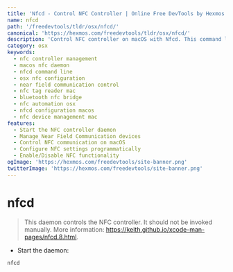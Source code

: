 ```yaml
---
title: 'Nfcd - Control NFC Controller | Online Free DevTools by Hexmos'
name: nfcd
path: '/freedevtools/tldr/osx/nfcd/'
canonical: 'https://hexmos.com/freedevtools/tldr/osx/nfcd/'
description: 'Control NFC controller on macOS with Nfcd. This command line daemon manages Near Field Communication. Free online tool, no registration required. Automate NFC tasks with Nfcd.'
category: osx
keywords:
  - nfc controller management
  - macos nfc daemon
  - nfcd command line
  - osx nfc configuration
  - near field communication control
  - nfc tag reader mac
  - bluetooth nfc bridge
  - nfc automation osx
  - nfcd configuration macos
  - nfc device management mac
features:
  - Start the NFC controller daemon
  - Manage Near Field Communication devices
  - Control NFC communication on macOS
  - Configure NFC settings programmatically
  - Enable/Disable NFC functionality
ogImage: 'https://hexmos.com/freedevtools/site-banner.png'
twitterImage: 'https://hexmos.com/freedevtools/site-banner.png'
---
```


# nfcd

> This daemon controls the NFC controller.
> It should not be invoked manually.
> More information: <https://keith.github.io/xcode-man-pages/nfcd.8.html>.

- Start the daemon:

`nfcd`
